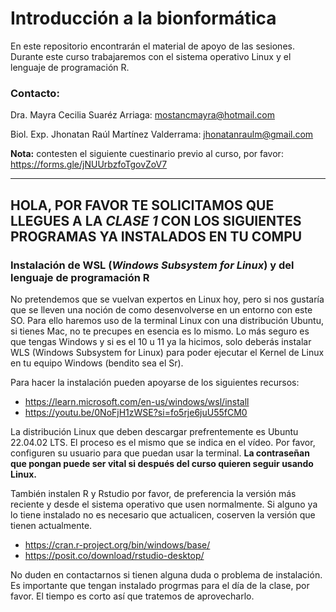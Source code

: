 # **Introducción a la bionformática**
En este repositorio encontrarán el material de apoyo de las sesiones. Durante este curso trabajaremos con el sistema operativo Linux y el lenguaje de programación R. 

### **Contacto:**

Dra. Mayra Cecilia Suaréz Arriaga: mostancmayra@hotmail.com

Biol. Exp. Jhonatan Raúl Martínez Valderrama: jhonatanraulm@gmail.com

**Nota:** contesten el siguiente cuestinario previo al curso, por favor: https://forms.gle/jNUUrbzfoTgovZoV7

---

## **HOLA, POR FAVOR TE SOLICITAMOS QUE LLEGUES A LA *CLASE 1* CON LOS SIGUIENTES PROGRAMAS YA INSTALADOS EN TU COMPU**

### **Instalación de WSL (*Windows Subsystem for Linux*) y del lenguaje de programación R**

No pretendemos que se vuelvan expertos en Linux hoy, pero si nos gustaría que se lleven una noción de como desenvolverse en un entorno con este SO. Para ello haremos uso de la terminal Linux con una distribución Ubuntu, si tienes Mac, no te precupes en esencia es lo mismo.  Lo más seguro es que tengas Windows y si es el 10 u 11 ya la hicimos, solo deberás instalar WLS (Windows Subsystem for Linux) para poder ejecutar el Kernel de Linux en tu equipo Windows (bendito sea el Sr). 

Para hacer la instalación pueden apoyarse de los siguientes recursos:

+ https://learn.microsoft.com/en-us/windows/wsl/install
+ https://youtu.be/0NoFjH1zWSE?si=fo5rje6juU55fCM0

La distribución Linux que deben descargar prefrentemente es Ubuntu 22.04.02 LTS. El proceso es el mismo que se indica en el vídeo. Por favor, configuren su usuario para que puedan usar la terminal. **La contraseñan que pongan puede ser vital si después del curso quieren seguir usando Linux.**

También instalen R y Rstudio por favor, de preferencia la versión más reciente y desde el sistema operativo que usen normalmente. Si alguno ya lo tiene instalado no es necesario que actualicen, coserven la versión que tienen actualmente. 

+ https://cran.r-project.org/bin/windows/base/
+ https://posit.co/download/rstudio-desktop/

No duden en contactarnos si tienen alguna duda o problema de instalación. Es importante que tengan instalado progrmas para el día de la clase, por favor. El tiempo es corto así que tratemos de aprovecharlo.
